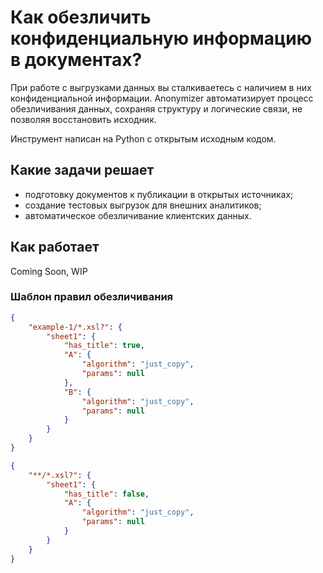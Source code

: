 # Как обезличить конфиденциальную информацию в документах?

При работе с выгрузками данных вы сталкиваетесь с наличием в них конфиденциальной информации. Anonymizer автоматизирует процесс обезличивания данных, сохраняя структуру и логические связи, не позволяя восстановить исходник.

Инструмент написан на Python c открытым исходным кодом.

## Какие задачи решает
- подготовку документов к публикации в открытых источниках;
- создание тестовых выгрузок для внешних аналитиков;
- автоматическое обезличивание клиентских данных.

## Как работает
Coming Soon, WIP

### Шаблон правил обезличивания
```json lines
{
    "example-1/*.xsl?": {
        "sheet1": {
            "has_title": true,
            "A": {
                "algorithm": "just_copy",
                "params": null
            },
            "B": {
                "algorithm": "just_copy",
                "params": null
            }
        }
    }
}
```

```json
{
    "**/*.xsl?": {
        "sheet1": {
            "has_title": false,
            "A": {
                "algorithm": "just_copy",
                "params": null
            }
        }
    }
}
```
